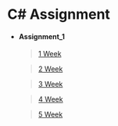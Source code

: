 # C# Assignment

+ ####  Assignment_1

  > [1 Week]([https://github.com/narinn-star/C_sharp_Assignment/tree/master/1%20Week)

  > [2 Week](https://github.com/narinn-star/C_sharp_Assignment/tree/master/2%20Week)

  > [3 Week](https://github.com/narinn-star/C_sharp_Assignment/tree/master/3%20Week)

  > [4 Week](https://github.com/narinn-star/C_sharp_Assignment/tree/master/4%20Week)

  > [5 Week](https://github.com/narinn-star/C_sharp_Assignment/tree/master/5%20Week)